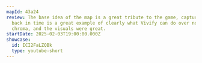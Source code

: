 ```yaml
---
mapId: 43a24
review: The base idea of the map is a great tribute to the game, capturing/going
  back in time is a great example of clearly what Vivify can do over noodle and
  chroma, and the visuals were great.
startDate: 2025-02-03T19:00:00.000Z
showcase:
  id: ICI2FaLZQBk
  type: youtube-short
---
```

